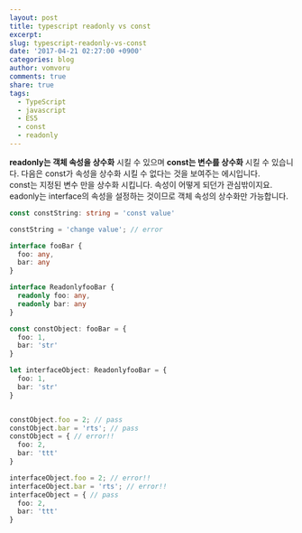```yaml
---
layout: post
title: typescript readonly vs const
excerpt:
slug: typescript-readonly-vs-const
date: '2017-04-21 02:27:00 +0900'
categories: blog
author: vomvoru
comments: true
share: true
tags:
  - TypeScript
  - javascript
  - ES5
  - const
  - readonly
---
```


**readonly는 객체 속성을 상수화** 시킬 수 있으며 **const는 변수를 상수화** 시킬 수 있습니다. 다음은 const가 속성을 상수화 시킬 수 없다는 것을 보여주는 에시입니다.  
const는 지정된 변수 만을 상수화 시킵니다. 속성이 어떻게 되던가 관심밖이지요.  
eadonly는 interface의 속성을 설정하는 것이므로 객체 속성의 상수화만 가능합니다.

```ts
const constString: string = 'const value'

constString = 'change value'; // error
```

```ts
interface fooBar {
  foo: any,
  bar: any
}

interface ReadonlyfooBar {
  readonly foo: any,
  readonly bar: any
}

const constObject: fooBar = {
  foo: 1,
  bar: 'str'
}

let interfaceObject: ReadonlyfooBar = {
  foo: 1,
  bar: 'str'
}


constObject.foo = 2; // pass
constObject.bar = 'rts'; // pass
constObject = { // error!!
  foo: 2,
  bar: 'ttt'
}

interfaceObject.foo = 2; // error!!
interfaceObject.bar = 'rts'; // error!!
interfaceObject = { // pass
  foo: 2,
  bar: 'ttt'
}

```
